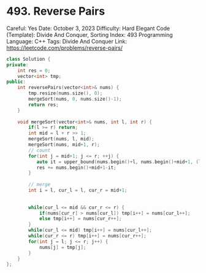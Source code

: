 # 493. Reverse Pairs

Careful: Yes
Date: October 3, 2023
Difficulty: Hard
Elegant Code (Template): Divide And Conquer, Sorting
Index: 493
Programming Language: C++
Tags: Divide And Conquer
Link: https://leetcode.com/problems/reverse-pairs/

```cpp
class Solution {
private:
    int res = 0;
    vector<int> tmp;
public:
    int reversePairs(vector<int>& nums) {
        tmp.resize(nums.size(), 0);
        mergeSort(nums, 0, nums.size()-1);
        return res;
    }
    
    void mergeSort(vector<int>& nums, int l, int r) {
        if(l >= r) return;
        int mid = l + r >> 1;
        mergeSort(nums, l, mid);
        mergeSort(nums, mid+1, r);
        // count
        for(int j = mid+1; j <= r; ++j) {
           auto it = upper_bound(nums.begin()+l, nums.begin()+mid+1, (long long)2 * nums[j]);
           res += nums.begin()+mid+1-it;
        }
        
        // merge
        int i = l, cur_l = l, cur_r = mid+1;
        
        
        while(cur_l <= mid && cur_r <= r) {
            if(nums[cur_r] > nums[cur_l]) tmp[i++] = nums[cur_l++];
            else tmp[i++] = nums[cur_r++];
        }
        while(cur_l <= mid) tmp[i++] = nums[cur_l++];
        while(cur_r <= r) tmp[i++] = nums[cur_r++];
        for(int j = l; j <= r; j++) {
            nums[j] = tmp[j];
        }
    }
};
```